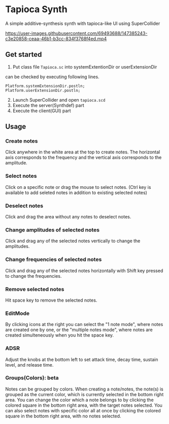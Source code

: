 # Tapioca Synth
A simple additive-synthesis synth with tapioca-like UI using SuperCollider

https://user-images.githubusercontent.com/69493688/147385243-c3e20858-ceaa-46b1-b3cc-834f3768f4ed.mp4

## Get started
1. Put class file `Tapioca.sc` into systemExtentionDir or userExtensionDir

  can be checked by executing following lines.
  ```
  Platform.systemExtensionDir.postln;
  Platform.userExtensionDir.postln;
  ```

2. Launch SuperCollider and open `tapioca.scd`
1. Execute the server(Synthdef) part
1. Execute the client(GUI) part

## Usage
### Create notes
Click anywhere in the white area at the top to create notes. The horizontal axis corresponds to the frequency and the vertical axis corresponds to the amplitude.

### Select notes
Click on a specific note or drag the mouse to select notes. (Ctrl key is available to add seleted notes in addition to existing selected notes)

### Deselect notes
Click and drag the area without any notes to deselect notes.

### Change amplitudes of selected notes
Click and drag any of the selected notes vertically to change the amplitudes.

### Change frequencies of selected notes
Click and drag any of the selected notes horizontally with Shift key pressed to change the frequencies.

### Remove selected notes 
Hit space key to remove the selected notes.

### EditMode
By clicking icons at the right you can select the "1 note mode", where notes are created one by one, or the "multiple notes mode", where notes are created simulteneously when you hit the space key. 

### ADSR
Adjust the knobs at the bottom left to set attack time, decay time, sustain level, and release time.

### Groups(Colors): beta
Notes can be grouped by colors. When creating a note/notes, the note(s) is grouped as the current color, which is currently selected in the bottom right area. You can change the color which a note belongs to by clicking the colored square in the bottom right area, with the target notes selected. You can also select notes with specific color all at once by clicking the colored square in the bottom right area, with no notes selected.


